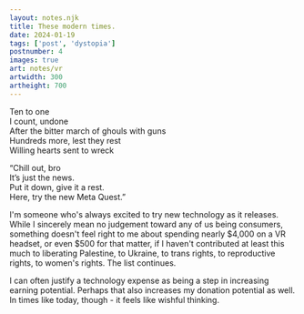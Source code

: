 ```yaml
---
layout: notes.njk
title: These modern times.
date: 2024-01-19
tags: ['post', 'dystopia']
postnumber: 4
images: true
art: notes/vr
artwidth: 300
artheight: 700
---
```


Ten to one\
I count, undone\
After the bitter march of ghouls with guns\
Hundreds more, lest they rest\
Willing hearts sent to wreck


“Chill out, bro\
It’s just the news.\
Put it down, give it a rest.\
Here, try the new Meta Quest.”

I'm someone who's always excited to try new technology as it releases. While I sincerely mean no judgement toward any of us being consumers, something doesn't feel right to me about spending nearly $4,000 on a VR headset, or even $500 for that matter, if I haven't contributed at least this much to liberating Palestine, to Ukraine, to trans rights, to reproductive rights, to women's rights. The list continues.

I can often justify a technology expense as being a step in increasing earning potential. Perhaps that also increases my donation potential as well. In times like today, though - it feels like wishful thinking.
